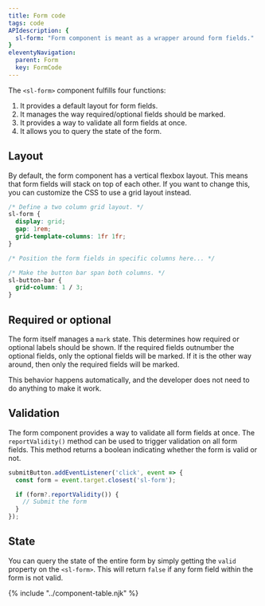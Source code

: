 ```yaml
---
title: Form code
tags: code
APIdescription: {
  sl-form: "Form component is meant as a wrapper around form fields."
}
eleventyNavigation:
  parent: Form
  key: FormCode
---
```

<div style="display: none;">Added to prevent rendering additional paragraph around, which causes navigation problems</div>
<ds-install-info link-in-navigation package="form"></ds-install-info>

<section>

The `<sl-form>` component fulfills four functions:
1. It provides a default layout for form fields.
2. It manages the way required/optional fields should be marked.
2. It provides a way to validate all form fields at once.
3. It allows you to query the state of the form.

</section>
<section>

## Layout

By default, the form component has a vertical flexbox layout. This means that form fields will stack on top of each other. If you want to change this, you can customize the CSS to use a grid layout instead.

```css
/* Define a two column grid layout. */
sl-form {
  display: grid;
  gap: 1rem;
  grid-template-columns: 1fr 1fr;
}

/* Position the form fields in specific columns here... */

/* Make the button bar span both columns. */
sl-button-bar {
  grid-column: 1 / 3;
}
```

</section>

<section>

## Required or optional

The form itself manages a `mark` state. This determines how required or optional labels should be shown. If the required fields outnumber the optional fields, only the optional fields will be marked. If it is the other way around, then only the required fields will be marked.

This behavior happens automatically, and the developer does not need to do anything to make it work.

</section>

<section>

## Validation

The form component provides a way to validate all form fields at once. The `reportValidity()` method can be used to trigger validation on all form fields. This method returns a boolean indicating whether the form is valid or not.

```js
submitButton.addEventListener('click', event => {
  const form = event.target.closest('sl-form');

  if (form?.reportValidity()) {
    // Submit the form
  }
});
```

</section>

<section>

## State

You can query the state of the entire form by simply getting the `valid` property on the `<sl-form>`. This will return `false` if any form field within the form is not valid.

</section>

{% include "../component-table.njk" %}
